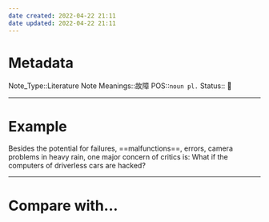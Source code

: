 ```yaml
---
date created: 2022-04-22 21:11
date updated: 2022-04-22 21:11
---
```


# Metadata

Note_Type::Literature Note
Meanings::故障
POS::`noun pl.`
Status:: 👶

---

# Example

Besides the potential for failures, ==malfunctions==, errors, camera problems in heavy rain, one major concern of critics is: What if the computers of driverless cars are hacked?

---

# Compare with...
